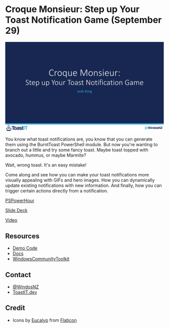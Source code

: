 # Croque Monsieur: Step up Your Toast Notification Game (September 29)

![Title Card](https://raw.githubusercontent.com/Windos/Talks/main/2020/09%20-%20September/29%20-%20PSPowerHour%20-%20Croque%20Monsieur%20-%20Step%20up%20Your%20Toast%20Notification%20Game/Images/TitleCard-PSPowerHour.png)

You know what toast notifications are,
you know that you can generate them using the BurntToast PowerShell module.
But now you're wanting to branch out a little and try some fancy toast.
Maybe toast topped with avocado, hummus, or maybe Marmite?

Wait, wrong toast. It's an easy mistake!

Come along and see how you can make your toast notifications more visually appealing with GIFs and hero images.
How you can dynamically update existing notifications with new information.
And finally, how you can trigger certain actions directly from a notification.

[PSPowerHour](https://powershell.org/calendar/category/pspowerhour/)

[Slide Deck](PSPowerHour%20Croque%20Monsieur.pptx)

[Video](https://www.youtube.com/watch?v=gkcoUDOcnGk)

## Resources

+ [Demo Code](Demos/)
+ [Docs](https://docs.microsoft.com/en-us/windows/uwp/design/shell/tiles-and-notifications/adaptive-interactive-toasts?WT.mc_id=PS-MVP-5003460)
+ [WindowsCommunityToolkit](https://www.nuget.org/packages/Microsoft.Toolkit.Uwp.Notifications/)

## Contact

+ [@WindosNZ](https://twitter.com/WindosNZ)
+ [ToastIT.dev](https://toastit.dev/)

## Credit

+ Icons by [Eucalyp](https://www.flaticon.com/authors/eucalyp) from [Flaticon](https://www.flaticon.com/)
